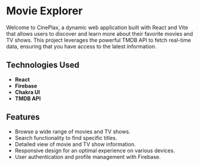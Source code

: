 # Movie Explorer

Welcome to CinePlax, a dynamic web application built with React and Vite that allows users to discover and learn more about their favorite movies and TV shows. This project leverages the powerful TMDB API to fetch real-time data, ensuring that you have access to the latest information.

## Technologies Used

-   **React**
-   **Firebase**
-   **Chakra UI**
-   **TMDB API**

## Features

-   Browse a wide range of movies and TV shows.
-   Search functionality to find specific titles.
-   Detailed view of movie and TV show information.
-   Responsive design for an optimal experience on various devices.
-   User authentication and profile management with Firebase.

